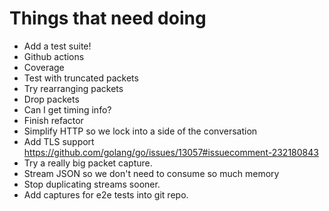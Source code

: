 # Things that need doing

* Add a test suite!
* Github actions
* Coverage
* Test with truncated packets
* Try rearranging packets
* Drop packets
* Can I get timing info?
* Finish refactor
* Simplify HTTP so we lock into a side of the conversation
* Add TLS support https://github.com/golang/go/issues/13057#issuecomment-232180843
* Try a really big packet capture.
* Stream JSON so we don't need to consume so much memory
* Stop duplicating streams sooner.
* Add captures for e2e tests into git repo.
